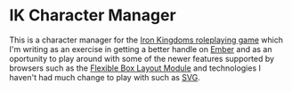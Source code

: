 # IK Character Manager

This is a character manager for the [Iron Kingdoms roleplaying game][1] which I'm
writing as an exercise in getting a better handle on [Ember][2] and as an
oportunity to play around with some of the newer features supported by browsers
such as the [Flexible Box Layout Module][3] and technologies I haven't had much
change to play with such as [SVG][4].

[1]: http://amzn.to/HLJdv8
[2]: http://emberjs.com/
[3]: http://www.w3.org/TR/css3-flexbox/
[4]: http://www.w3.org/TR/SVG11/